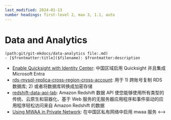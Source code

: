 ```yaml
---
last_modified: 2024-01-13
number headings: first-level 2, max 3, 1.1, auto
---
```


#  Data and Analytics

```expander
(path:git/git-mkdocs/data-analytics file:.md)
- [$frontmatter:title]($filename): $frontmatter:description

```
- [Enable Quicksight with Identity Center](enable-quicksight-with-identity-center): 中国区域启用 Quicksight 并且集成 Microsoft Entra
- [rds-mysql-replica-cross-region-cross-account](rds-mysql-replica-cross-region-cross-account): 用于 1) 跨账号复制 RDS 数据库; 2) 或者将数据库转换成加密存储
- [redshift-data-api-lab](redshift-data-api-lab): Amazon Redshift 数据 API 使您能够使用所有类型的传统、云原生和容器化、基于 Web 服务的无服务器应用程序和事件驱动的应用程序轻松访问来自 Amazon Redshift 的数据
- [Using MWAA in Private Network](using-mwaa-in-private-network.md): 在中国区私有网络中启用 mwaa 服务
<-->

